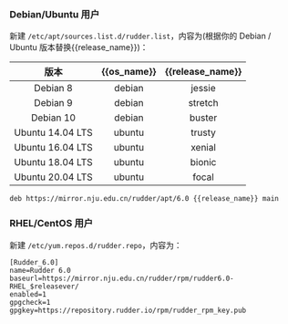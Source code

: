 ### Debian/Ubuntu 用户

新建 `/etc/apt/sources.list.d/rudder.list`，内容为(根据你的 Debian / Ubuntu 版本替换{{release_name}})：

|  版本 | {{os_name}} | {{release_name}} |
| :----: | :----: | :----: |
| Debian 8   | debian |  jessie         |
| Debian 9   | debian |  stretch        |
| Debian 10  | debian |  buster         |
| Ubuntu 14.04 LTS | ubuntu | trusty |
| Ubuntu 16.04 LTS | ubuntu | xenial |
| Ubuntu 18.04 LTS | ubuntu | bionic |
| Ubuntu 20.04 LTS | ubuntu | focal  |


```
deb https://mirror.nju.edu.cn/rudder/apt/6.0 {{release_name}} main
```

### RHEL/CentOS 用户

新建 `/etc/yum.repos.d/rudder.repo`，内容为：

```
[Rudder_6.0]
name=Rudder 6.0
baseurl=https://mirror.nju.edu.cn/rudder/rpm/rudder6.0-RHEL_$releasever/
enabled=1
gpgcheck=1
gpgkey=https://repository.rudder.io/rpm/rudder_rpm_key.pub
```